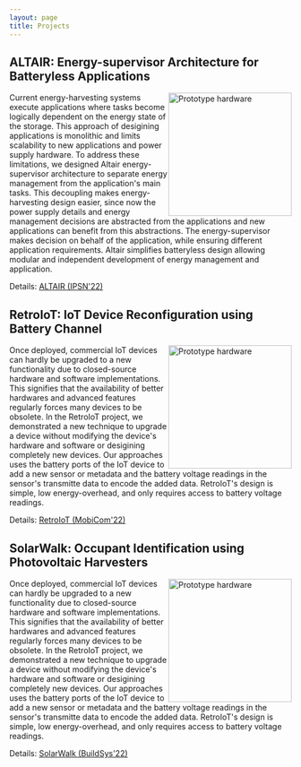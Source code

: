 ```yaml
---
layout: page
title: Projects
---
```


## ALTAIR: Energy-supervisor Architecture for Batteryless Applications


<img src="../assets/img/altair_pcb.png"
     alt="Prototype hardware"
     width="220"
     style="float: right;" />

Current energy-harvesting systems execute applications where tasks become logically dependent on the energy state of the storage. This approach of desigining applications is monolithic and limits scalability to new applications and power supply hardware. To address these limitations, we designed Altair energy-supervisor architecture to separate energy management from the application's main tasks. This decoupling makes energy-harvesting design easier, since now the power supply details and energy management decisions are abstracted from the applications and new applications can benefit from this abstractions. The energy-supervisor makes decision on behalf of the application, while ensuring different application requirements. Altair simplifies batteryless design allowing modular and independent development of energy management and application.

Details: [ALTAIR (IPSN'22)]({{'/'|relative_url}}assets/papers/Paper1_saoda21altair.pdf)

## RetroIoT: IoT Device Reconfiguration using Battery Channel


<img src="../assets/img/retroiot.png"
     alt="Prototype hardware"
     width="220"
     style="float: right;" />

Once deployed, commercial IoT devices can hardly be upgraded to a new functionality due to closed-source hardware and software implementations. This signifies that the availability of better hardwares and advanced features regularly forces many devices to be obsolete. In the RetroIoT project, we demonstrated a new technique to upgrade a device without modifying the device's hardware and software or desigining completely new devices. Our approaches uses the battery ports of the IoT device to add a new sensor or metadata and the battery voltage readings in the sensor's transmitte data to encode the added data. RetroIoT's design is simple, low energy-overhead, and only requires access to battery voltage readings.

Details: [RetroIoT (MobiCom'22)]({{'/'|relative_url}}assets/papers/Paper2_saoda22retroiot.pdf)

## SolarWalk: Occupant Identification using Photovoltaic Harvesters

<img src="../assets/img/solarwalk.png"
     alt="Prototype hardware"
     width="220"
     style="float: right;" />

Once deployed, commercial IoT devices can hardly be upgraded to a new functionality due to closed-source hardware and software implementations. This signifies that the availability of better hardwares and advanced features regularly forces many devices to be obsolete. In the RetroIoT project, we demonstrated a new technique to upgrade a device without modifying the device's hardware and software or desigining completely new devices. Our approaches uses the battery ports of the IoT device to add a new sensor or metadata and the battery voltage readings in the sensor's transmitte data to encode the added data. RetroIoT's design is simple, low energy-overhead, and only requires access to battery voltage readings.

Details: [SolarWalk (BuildSys'22)]({{'/'|relative_url}}assets/papers/Paper3_saoda22solarwalk.pdf)
